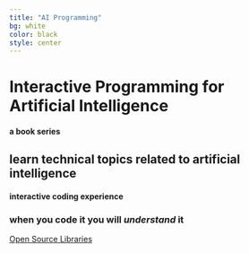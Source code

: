 ```yaml
---
title: "AI Programming"
bg: white
color: black
style: center
---
```

# Interactive Programming for Artificial Intelligence

#### a book series
## learn technical topics related to artificial intelligence
#### interactive coding experience

### when you code it you will *understand* it

<span id="forkongithub">
  <a href="{{ site.source_link }}" class="bg-blue">
    Open Source Libraries
  </a>
</span>
